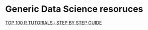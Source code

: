 # Generic Data Science resoruces


[TOP 100 R TUTORIALS : STEP BY STEP GUIDE](https://www.listendata.com/p/r-programming-tutorials.html)
